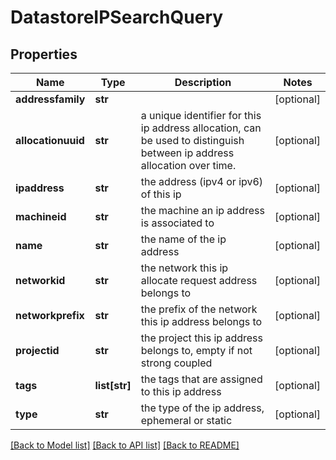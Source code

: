 # DatastoreIPSearchQuery

## Properties
Name | Type | Description | Notes
------------ | ------------- | ------------- | -------------
**addressfamily** | **str** |  | [optional] 
**allocationuuid** | **str** | a unique identifier for this ip address allocation, can be used to distinguish between ip address allocation over time. | [optional] 
**ipaddress** | **str** | the address (ipv4 or ipv6) of this ip | [optional] 
**machineid** | **str** | the machine an ip address is associated to | [optional] 
**name** | **str** | the name of the ip address | [optional] 
**networkid** | **str** | the network this ip allocate request address belongs to | [optional] 
**networkprefix** | **str** | the prefix of the network this ip address belongs to | [optional] 
**projectid** | **str** | the project this ip address belongs to, empty if not strong coupled | [optional] 
**tags** | **list[str]** | the tags that are assigned to this ip address | [optional] 
**type** | **str** | the type of the ip address, ephemeral or static | [optional] 

[[Back to Model list]](../README.md#documentation-for-models) [[Back to API list]](../README.md#documentation-for-api-endpoints) [[Back to README]](../README.md)


